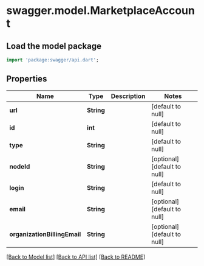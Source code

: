 # swagger.model.MarketplaceAccount

## Load the model package
```dart
import 'package:swagger/api.dart';
```

## Properties
Name | Type | Description | Notes
------------ | ------------- | ------------- | -------------
**url** | **String** |  | [default to null]
**id** | **int** |  | [default to null]
**type** | **String** |  | [default to null]
**nodeId** | **String** |  | [optional] [default to null]
**login** | **String** |  | [default to null]
**email** | **String** |  | [optional] [default to null]
**organizationBillingEmail** | **String** |  | [optional] [default to null]

[[Back to Model list]](../README.md#documentation-for-models) [[Back to API list]](../README.md#documentation-for-api-endpoints) [[Back to README]](../README.md)

